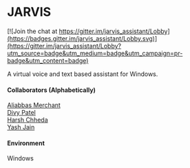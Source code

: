# JARVIS

[![Join the chat at https://gitter.im/jarvis_assistant/Lobby](https://badges.gitter.im/jarvis_assistant/Lobby.svg)](https://gitter.im/jarvis_assistant/Lobby?utm_source=badge&utm_medium=badge&utm_campaign=pr-badge&utm_content=badge)

A virtual voice and text based assistant for Windows.

#### Collaborators (Alphabetically)
[Aliabbas Merchant](https://github.com/AliabbasMerchant)    
[Divy Patel](https://github.com/DivyPatel9881)  
[Harsh Chheda](https://github.com/Harsh-06)     
[Yash Jain](https://github.com/yash0530)    

#### Environment
Windows
